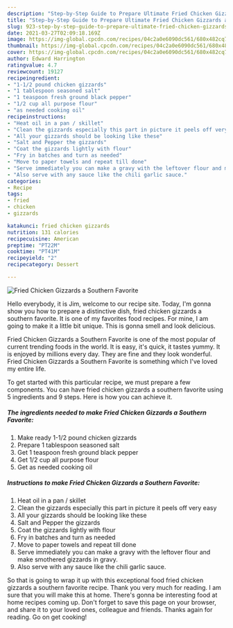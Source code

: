 ```yaml
---
description: "Step-by-Step Guide to Prepare Ultimate Fried Chicken Gizzards a Southern Favorite"
title: "Step-by-Step Guide to Prepare Ultimate Fried Chicken Gizzards a Southern Favorite"
slug: 923-step-by-step-guide-to-prepare-ultimate-fried-chicken-gizzards-a-southern-favorite
date: 2021-03-27T02:09:18.169Z
image: https://img-global.cpcdn.com/recipes/04c2a0e6090dc561/680x482cq70/fried-chicken-gizzards-a-southern-favorite-recipe-main-photo.jpg
thumbnail: https://img-global.cpcdn.com/recipes/04c2a0e6090dc561/680x482cq70/fried-chicken-gizzards-a-southern-favorite-recipe-main-photo.jpg
cover: https://img-global.cpcdn.com/recipes/04c2a0e6090dc561/680x482cq70/fried-chicken-gizzards-a-southern-favorite-recipe-main-photo.jpg
author: Edward Harrington
ratingvalue: 4.7
reviewcount: 19127
recipeingredient:
- "1-1/2 pound chicken gizzards"
- "1 tablespoon seasoned salt"
- "1 teaspoon fresh ground black pepper"
- "1/2 cup all purpose flour"
- "as needed cooking oil"
recipeinstructions:
- "Heat oil in a pan / skillet"
- "Clean the gizzards especially this part in picture it peels off very easy"
- "All your gizzards should be looking like these"
- "Salt and Pepper the gizzards"
- "Coat the gizzards lightly with flour"
- "Fry in batches and turn as needed"
- "Move to paper towels and repeat till done"
- "Serve immediately you can make a gravy with the leftover flour and make smothered gizzards in gravy."
- "Also serve with any sauce like the chili garlic sauce."
categories:
- Recipe
tags:
- fried
- chicken
- gizzards

katakunci: fried chicken gizzards 
nutrition: 131 calories
recipecuisine: American
preptime: "PT22M"
cooktime: "PT41M"
recipeyield: "2"
recipecategory: Dessert

---
```



![Fried Chicken Gizzards a Southern Favorite](https://img-global.cpcdn.com/recipes/04c2a0e6090dc561/680x482cq70/fried-chicken-gizzards-a-southern-favorite-recipe-main-photo.jpg)

Hello everybody, it is Jim, welcome to our recipe site. Today, I'm gonna show you how to prepare a distinctive dish, fried chicken gizzards a southern favorite. It is one of my favorites food recipes. For mine, I am going to make it a little bit unique. This is gonna smell and look delicious.



Fried Chicken Gizzards a Southern Favorite is one of the most popular of current trending foods in the world. It is easy, it's quick, it tastes yummy. It is enjoyed by millions every day. They are fine and they look wonderful. Fried Chicken Gizzards a Southern Favorite is something which I've loved my entire life.


To get started with this particular recipe, we must prepare a few components. You can have fried chicken gizzards a southern favorite using 5 ingredients and 9 steps. Here is how you can achieve it.

<!--inarticleads1-->

##### The ingredients needed to make Fried Chicken Gizzards a Southern Favorite:

1. Make ready 1-1/2 pound chicken gizzards
1. Prepare 1 tablespoon seasoned salt
1. Get 1 teaspoon fresh ground black pepper
1. Get 1/2 cup all purpose flour
1. Get as needed cooking oil




<!--inarticleads2-->

##### Instructions to make Fried Chicken Gizzards a Southern Favorite:

1. Heat oil in a pan / skillet
1. Clean the gizzards especially this part in picture it peels off very easy
1. All your gizzards should be looking like these
1. Salt and Pepper the gizzards
1. Coat the gizzards lightly with flour
1. Fry in batches and turn as needed
1. Move to paper towels and repeat till done
1. Serve immediately you can make a gravy with the leftover flour and make smothered gizzards in gravy.
1. Also serve with any sauce like the chili garlic sauce.




So that is going to wrap it up with this exceptional food fried chicken gizzards a southern favorite recipe. Thank you very much for reading. I am sure that you will make this at home. There's gonna be interesting food at home recipes coming up. Don't forget to save this page on your browser, and share it to your loved ones, colleague and friends. Thanks again for reading. Go on get cooking!
